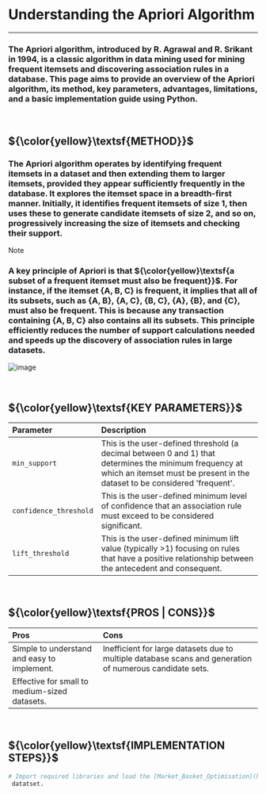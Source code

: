 # **Understanding the Apriori Algorithm**
---

### The Apriori algorithm,  introduced by R. Agrawal and R. Srikant in 1994, is a classic algorithm in data mining used for mining frequent itemsets and discovering association rules in a database. This page aims to provide an overview of the Apriori algorithm, its method, key parameters, advantages, limitations, and a basic implementation guide using Python.

&nbsp;

**${\color{yellow}\textsf{METHOD}}$**
---
### The Apriori algorithm operates by identifying frequent itemsets in a dataset and then extending them to larger itemsets, provided they appear sufficiently frequently in the database. It explores the itemset space in a breadth-first manner. Initially, it identifies frequent itemsets of size 1, then uses these to generate candidate itemsets of size 2, and so on, progressively increasing the size of itemsets and checking their support.

>[!Note]
>### A key principle of Apriori is that **${\color{yellow}\textsf{a subset of a frequent itemset must also be frequent}}$**. For instance, if the itemset {A, B, C} is frequent, it implies that all of its subsets, such as {A, B}, {A, C}, {B, C}, {A}, {B}, and {C}, must also be frequent. This is because any transaction containing {A, B, C} also contains all its subsets. This principle efficiently reduces the number of support calculations needed and speeds up the discovery of association rules in large datasets.

![image](https://github.com/andytoh78/market-basket-analysis/assets/139482827/7a687193-0eca-46e9-a34d-9b583466c3af)

&nbsp;

**${\color{yellow}\textsf{KEY PARAMETERS}}$**
---
| **Parameter**             | **Description**                                                               |
|:--------------------------|:------------------------------------------------------------------------------|
| `min_support`             | This is the user-defined threshold (a decimal between 0 and 1) that determines the minimum frequency at which an itemset must be present in the dataset to be considered 'frequent'.|
| `confidence_threshold`    | This is the user-defined minimum level of confidence that an association rule must exceed to be considered significant.
| `lift_threshold`          | This is the user-defined minimum lift value (typically >1) focusing on rules that have a positive relationship between the antecedent and consequent.|

&nbsp;

**${\color{yellow}\textsf{PROS | CONS}}$**
---
| **Pros**                                          | **Cons**                                                    |
|:--------------------------------------------------|:------------------------------------------------------------|
| Simple to understand and easy to implement.      | Inefficient for large datasets due to multiple database scans and generation of numerous candidate sets.
| Effective for small to medium-sized datasets.      |                                                             |

&nbsp;

**${\color{yellow}\textsf{IMPLEMENTATION STEPS}}$**
---
```python
# Import required libraries and load the [Market_Basket_Optimisation](https://github.com/username/repository/blob/branch/path/to/Market_Basket_Optimisation.csv)
 datatset.

```












